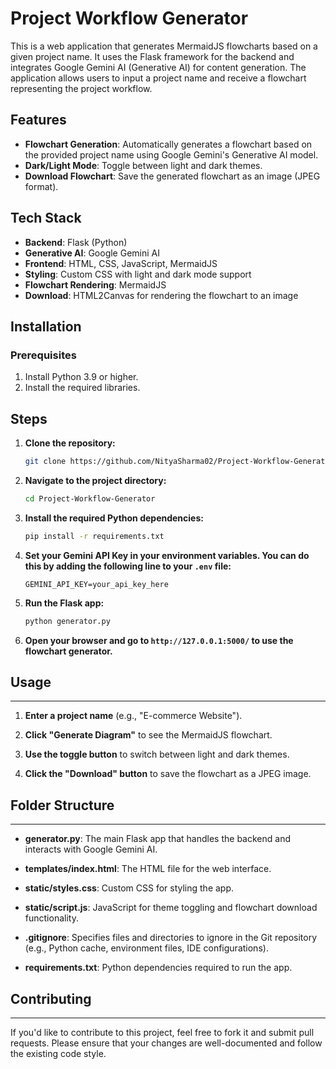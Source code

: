 # Project Workflow Generator

This is a web application that generates MermaidJS flowcharts based on a given project name. It uses the Flask framework for the backend and integrates Google Gemini AI (Generative AI) for content generation. The application allows users to input a project name and receive a flowchart representing the project workflow.

## Features
- **Flowchart Generation**: Automatically generates a flowchart based on the provided project name using Google Gemini's Generative AI model.
- **Dark/Light Mode**: Toggle between light and dark themes.
- **Download Flowchart**: Save the generated flowchart as an image (JPEG format).
  
## Tech Stack
- **Backend**: Flask (Python)
- **Generative AI**: Google Gemini AI
- **Frontend**: HTML, CSS, JavaScript, MermaidJS
- **Styling**: Custom CSS with light and dark mode support
- **Flowchart Rendering**: MermaidJS
- **Download**: HTML2Canvas for rendering the flowchart to an image

## Installation

### Prerequisites
1. Install Python 3.9 or higher.
2. Install the required libraries.

## Steps

1. **Clone the repository:**
    ```bash
    git clone https://github.com/NityaSharma02/Project-Workflow-Generator.git
    ```

2. **Navigate to the project directory:**
    ```bash
    cd Project-Workflow-Generator
    ```

3. **Install the required Python dependencies:**
    ```bash
    pip install -r requirements.txt
    ```

4. **Set your Gemini API Key in your environment variables. You can do this by adding the following line to your `.env` file:**
    ```
    GEMINI_API_KEY=your_api_key_here
    ```

5. **Run the Flask app:**
    ```bash
    python generator.py
    ```

6. **Open your browser and go to `http://127.0.0.1:5000/` to use the flowchart generator.**


## Usage
-----

1. **Enter a project name** (e.g., "E-commerce Website").
    
2. **Click "Generate Diagram"** to see the MermaidJS flowchart.
    
3. **Use the toggle button** to switch between light and dark themes.
    
4. **Click the "Download" button** to save the flowchart as a JPEG image.

## Folder Structure
----------------

* **generator.py**: The main Flask app that handles the backend and interacts with Google Gemini AI.
    
* **templates/index.html**: The HTML file for the web interface.
    
* **static/styles.css**: Custom CSS for styling the app.
    
* **static/script.js**: JavaScript for theme toggling and flowchart download functionality.
    
* **.gitignore**: Specifies files and directories to ignore in the Git repository (e.g., Python cache, environment files, IDE configurations).
    
* **requirements.txt**: Python dependencies required to run the app.

## Contributing
------------

If you'd like to contribute to this project, feel free to fork it and submit pull requests. Please ensure that your changes are well-documented and follow the existing code style.
